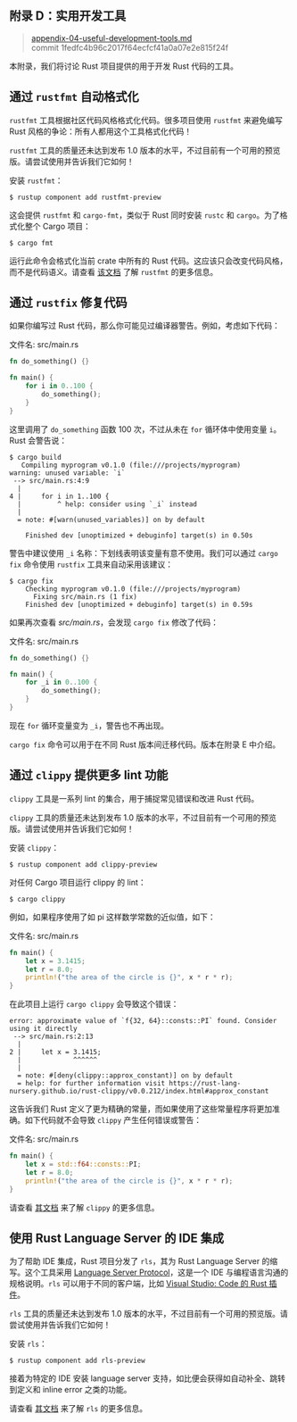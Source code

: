 ## 附录 D：实用开发工具

> [appendix-04-useful-development-tools.md](https://github.com/rust-lang/book/blob/master/src/appendix-04-useful-development-tools.md)
> <br />
> commit 1fedfc4b96c2017f64ecfcf41a0a07e2e815f24f

本附录，我们将讨论 Rust 项目提供的用于开发 Rust 代码的工具。

## 通过 `rustfmt` 自动格式化

`rustfmt` 工具根据社区代码风格格式化代码。很多项目使用 `rustfmt` 来避免编写 Rust 风格的争论：所有人都用这个工具格式化代码！

`rustfmt` 工具的质量还未达到发布 1.0 版本的水平，不过目前有一个可用的预览版。请尝试使用并告诉我们它如何！

安装 `rustfmt`：

```text
$ rustup component add rustfmt-preview
```

这会提供 `rustfmt` 和 `cargo-fmt`，类似于 Rust 同时安装 `rustc` 和 `cargo`。为了格式化整个 Cargo 项目：

```text
$ cargo fmt
```

运行此命令会格式化当前 crate 中所有的 Rust 代码。这应该只会改变代码风格，而不是代码语义。请查看 [该文档][rustfmt] 了解 `rustfmt` 的更多信息。

[rustfmt]: https://github.com/rust-lang-nursery/rustfmt

## 通过 `rustfix` 修复代码

如果你编写过 Rust 代码，那么你可能见过编译器警告。例如，考虑如下代码：

<span class="filename">文件名: src/main.rs</span>

```rust
fn do_something() {}

fn main() {
    for i in 0..100 {
        do_something();
    }
}
```

这里调用了 `do_something` 函数 100 次，不过从未在 `for` 循环体中使用变量 `i`。Rust 会警告说：

```text
$ cargo build
   Compiling myprogram v0.1.0 (file:///projects/myprogram)
warning: unused variable: `i`
 --> src/main.rs:4:9
  |
4 |     for i in 1..100 {
  |         ^ help: consider using `_i` instead
  |
  = note: #[warn(unused_variables)] on by default

    Finished dev [unoptimized + debuginfo] target(s) in 0.50s
```

警告中建议使用 `_i` 名称：下划线表明该变量有意不使用。我们可以通过 `cargo fix` 命令使用 `rustfix` 工具来自动采用该建议：

```text
$ cargo fix
    Checking myprogram v0.1.0 (file:///projects/myprogram)
      Fixing src/main.rs (1 fix)
    Finished dev [unoptimized + debuginfo] target(s) in 0.59s
```

如果再次查看 *src/main.rs*，会发现 `cargo fix` 修改了代码：

<span class="filename">文件名: src/main.rs</span>

```rust
fn do_something() {}

fn main() {
    for _i in 0..100 {
        do_something();
    }
}
```

现在 `for` 循环变量变为 `_i`，警告也不再出现。

`cargo fix` 命令可以用于在不同 Rust 版本间迁移代码。版本在附录 E 中介绍。

## 通过 `clippy` 提供更多 lint 功能

`clippy` 工具是一系列 lint 的集合，用于捕捉常见错误和改进 Rust 代码。

`clippy` 工具的质量还未达到发布 1.0 版本的水平，不过目前有一个可用的预览版。请尝试使用并告诉我们它如何！

安装 `clippy`：

```text
$ rustup component add clippy-preview
```

对任何 Cargo 项目运行 clippy 的 lint：

```text
$ cargo clippy
```

例如，如果程序使用了如 pi 这样数学常数的近似值，如下：

<span class="filename">文件名: src/main.rs</span>

```rust
fn main() {
    let x = 3.1415;
    let r = 8.0;
    println!("the area of the circle is {}", x * r * r);
}
```

在此项目上运行 `cargo clippy` 会导致这个错误：

```text
error: approximate value of `f{32, 64}::consts::PI` found. Consider using it directly
 --> src/main.rs:2:13
  |
2 |     let x = 3.1415;
  |             ^^^^^^
  |
  = note: #[deny(clippy::approx_constant)] on by default
  = help: for further information visit https://rust-lang-nursery.github.io/rust-clippy/v0.0.212/index.html#approx_constant
```

这告诉我们 Rust 定义了更为精确的常量，而如果使用了这些常量程序将更加准确。如下代码就不会导致 `clippy` 产生任何错误或警告：

<span class="filename">文件名: src/main.rs</span>

```rust
fn main() {
    let x = std::f64::consts::PI;
    let r = 8.0;
    println!("the area of the circle is {}", x * r * r);
}
```

请查看 [其文档][clippy] 来了解 `clippy` 的更多信息。

[clippy]: https://github.com/rust-lang-nursery/rust-clippy

## 使用 Rust Language Server 的 IDE 集成

为了帮助 IDE 集成，Rust 项目分发了 `rls`，其为 Rust Language Server 的缩写。这个工具采用 [Language Server Protocol][lsp]，这是一个 IDE 与编程语言沟通的规格说明。`rls` 可以用于不同的客户端，比如 [Visual Studio: Code 的 Rust 插件][vscode]。

[lsp]: http://langserver.org/
[vscode]: https://marketplace.visualstudio.com/items?itemName=rust-lang.rust

`rls` 工具的质量还未达到发布 1.0 版本的水平，不过目前有一个可用的预览版。请尝试使用并告诉我们它如何！

安装 `rls`：

```text
$ rustup component add rls-preview
```

接着为特定的 IDE 安装 language server 支持，如比便会获得如自动补全、跳转到定义和 inline error 之类的功能。

请查看 [其文档][rls] 来了解 `rls` 的更多信息。

[rls]: https://github.com/rust-lang-nursery/rls
